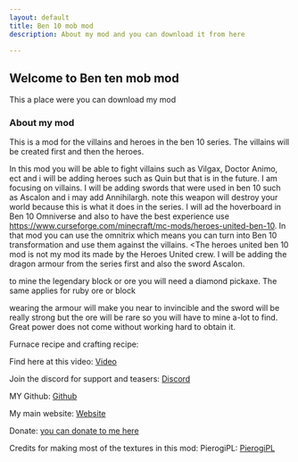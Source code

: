 ```yaml
---
layout: default
title: Ben 10 mob mod
description: About my mod and you can download it from here

---
```

## Welcome to Ben ten mob mod

This a place were you can download my mod

### About my mod
This is a mod for the villains and heroes in the ben 10 series. The villains will be created first and then the heroes.

 

In this mod you will be able to fight villains such as Vilgax, Doctor Animo, ect and i will be adding heroes such as Quin but that is in the future. I am focusing on villains. I will be adding swords that were used in ben 10 such as Ascalon and i may add Annihilargh. note this weapon will destroy your world because this is what it does in the series. I will ad the hoverboard in Ben 10 Omniverse and also to have the best experience use  https://www.curseforge.com/minecraft/mc-mods/heroes-united-ben-10. In that mod you can use the omnitrix which means you can turn into Ben 10 transformation and use them against the villains. <The heroes united ben 10 mod is not my mod its made by the Heroes United crew. I will be adding the dragon armour from the series first and also the sword Ascalon. 

 

to mine the legendary block or ore you will need a diamond pickaxe. The same applies for ruby ore or block 

wearing the armour will make you near to invincible and the sword will be really strong but the ore will be rare so you will have to mine a-lot to find. Great power does not come without working hard to obtain it.

 

Furnace recipe and crafting recipe:

Find here at this video: [Video](https://youtu.be/cA99dwbh9ME ) 

 

 

 

Join the discord for support and teasers: [Discord](https://discord.gg/g858J6q) 


MY Github: [Github](https://github.com/realyusufismail) 

My main website: [Website](https://realyusufismail.github.io) 

Donate: [you can donate to me here](https://gofund.me/abdcb233) 
 

 

Credits for making most of the textures in this mod:
PierogiPL: [PierogiPL](https://www.curseforge.com/members/polisch_pierogi) 

